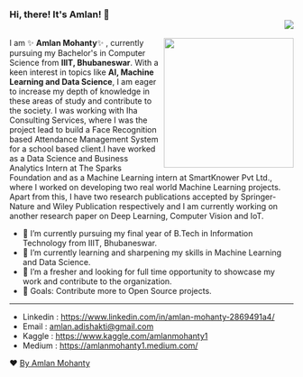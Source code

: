 ### Hi, there! It's Amlan! 👋    <div align = 'right'>![](https://komarev.com/ghpvc/?username=amlanmohanty1&color=yellow)</div>

<img align='right' src="https://media.giphy.com/media/M9gbBd9nbDrOTu1Mqx/giphy.gif" width="230">

I am ✨ **Amlan Mohanty**✨ , currently pursuing my Bachelor's in Computer Science from **IIIT, Bhubaneswar**. With a keen interest in topics like **AI, Machine Learning and Data Science**, I am eager to increase my depth of knowledge in these areas of study and contribute to the society. I was working with Iha Consulting Services, where I was the project lead to build a Face Recognition based Attendance Management System for a school based client.I have worked as a Data Science and Business Analytics Intern at The Sparks Foundation and as a Machine Learning intern at SmartKnower Pvt Ltd., where I worked on developing two real world Machine Learning projects. Apart from this, I have two research publications accepted by Springer-Nature and Wiley Publication respectively and I am currently working on another research paper on Deep Learning, Computer Vision and IoT.
  

- 💼 I’m currently pursuing my final year of B.Tech in Information Technology from IIIT, Bhubaneswar.
- 🌱 I’m currently learning and sharpening my skills in Machine Learning and Data Science.
- 🔭 I’m a fresher and looking for full time opportunity to showcase my work and contribute to the organization.
- 🥅 Goals: Contribute more to Open Source projects.                                           
<!--<p align= "center"><img src="https://github-readme-stats.vercel.app/api?username=amlanmohanty1&show_icons=true"></p>-->
<!--
<br><br>
<br>
-->
<hr>
<!--<img src="https://spectrapackautomation.com/img/contactme.gif" /> -->

-  Linkedin : https://www.linkedin.com/in/amlan-mohanty-2869491a4/
-  Email  : amlan.adishakti@gmail.com
-  Kaggle : https://www.kaggle.com/amlanmohanty1
-  Medium : https://amlanmohanty1.medium.com/





❤ [By Amlan Mohanty](https://github.com/amlanmohanty1/)
